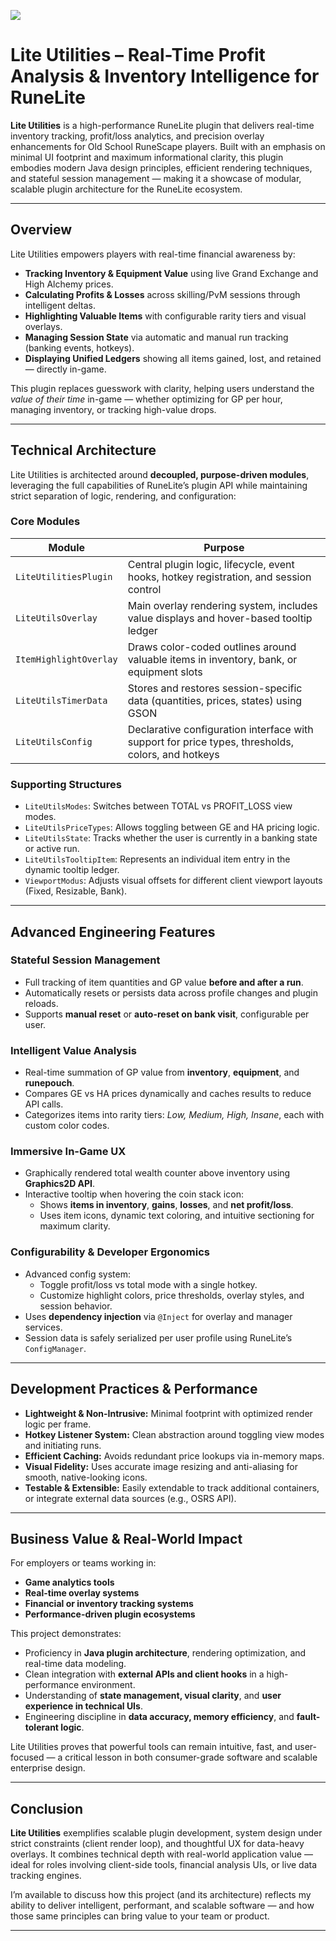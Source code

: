 [![](https://img.shields.io/endpoint?url=https://api.runelite.net/pluginhub/shields/installs/plugin/lite-utilities)](https://runelite.net/plugin-hub/show/lite-utilities)

# Lite Utilities – Real-Time Profit Analysis & Inventory Intelligence for RuneLite

**Lite Utilities** is a high-performance RuneLite plugin that delivers real-time inventory tracking, profit/loss analytics, and precision overlay enhancements for Old School RuneScape players. Built with an emphasis on minimal UI footprint and maximum informational clarity, this plugin embodies modern Java design principles, efficient rendering techniques, and stateful session management — making it a showcase of modular, scalable plugin architecture for the RuneLite ecosystem.

---

## Overview

Lite Utilities empowers players with real-time financial awareness by:

- **Tracking Inventory & Equipment Value** using live Grand Exchange and High Alchemy prices.
- **Calculating Profits & Losses** across skilling/PvM sessions through intelligent deltas.
- **Highlighting Valuable Items** with configurable rarity tiers and visual overlays.
- **Managing Session State** via automatic and manual run tracking (banking events, hotkeys).
- **Displaying Unified Ledgers** showing all items gained, lost, and retained — directly in-game.

This plugin replaces guesswork with clarity, helping users understand the _value of their time_ in-game — whether optimizing for GP per hour, managing inventory, or tracking high-value drops.

---

## Technical Architecture

Lite Utilities is architected around **decoupled, purpose-driven modules**, leveraging the full capabilities of RuneLite’s plugin API while maintaining strict separation of logic, rendering, and configuration:

### Core Modules

| Module                 | Purpose                                                                                           |
| ---------------------- | ------------------------------------------------------------------------------------------------- |
| `LiteUtilitiesPlugin`  | Central plugin logic, lifecycle, event hooks, hotkey registration, and session control            |
| `LiteUtilsOverlay`     | Main overlay rendering system, includes value displays and hover-based tooltip ledger             |
| `ItemHighlightOverlay` | Draws color-coded outlines around valuable items in inventory, bank, or equipment slots           |
| `LiteUtilsTimerData`   | Stores and restores session-specific data (quantities, prices, states) using GSON                 |
| `LiteUtilsConfig`      | Declarative configuration interface with support for price types, thresholds, colors, and hotkeys |

### Supporting Structures

- `LiteUtilsModes`: Switches between TOTAL vs PROFIT_LOSS view modes.
- `LiteUtilsPriceTypes`: Allows toggling between GE and HA pricing logic.
- `LiteUtilsState`: Tracks whether the user is currently in a banking state or active run.
- `LiteUtilsTooltipItem`: Represents an individual item entry in the dynamic tooltip ledger.
- `ViewportModus`: Adjusts visual offsets for different client viewport layouts (Fixed, Resizable, Bank).

---

## Advanced Engineering Features

### Stateful Session Management

- Full tracking of item quantities and GP value **before and after a run**.
- Automatically resets or persists data across profile changes and plugin reloads.
- Supports **manual reset** or **auto-reset on bank visit**, configurable per user.

### Intelligent Value Analysis

- Real-time summation of GP value from **inventory**, **equipment**, and **runepouch**.
- Compares GE vs HA prices dynamically and caches results to reduce API calls.
- Categorizes items into rarity tiers: _Low, Medium, High, Insane_, each with custom color codes.

### Immersive In-Game UX

- Graphically rendered total wealth counter above inventory using **Graphics2D API**.
- Interactive tooltip when hovering the coin stack icon:
  - Shows **items in inventory**, **gains**, **losses**, and **net profit/loss**.
  - Uses item icons, dynamic text coloring, and intuitive sectioning for maximum clarity.

### Configurability & Developer Ergonomics

- Advanced config system:
  - Toggle profit/loss vs total mode with a single hotkey.
  - Customize highlight colors, price thresholds, overlay styles, and session behavior.
- Uses **dependency injection** via `@Inject` for overlay and manager services.
- Session data is safely serialized per user profile using RuneLite’s `ConfigManager`.

---

## Development Practices & Performance

- **Lightweight & Non-Intrusive:** Minimal footprint with optimized render logic per frame.
- **Hotkey Listener System:** Clean abstraction around toggling view modes and initiating runs.
- **Efficient Caching:** Avoids redundant price lookups via in-memory maps.
- **Visual Fidelity:** Uses accurate image resizing and anti-aliasing for smooth, native-looking icons.
- **Testable & Extensible:** Easily extendable to track additional containers, or integrate external data sources (e.g., OSRS API).

---

## Business Value & Real-World Impact

For employers or teams working in:

- **Game analytics tools**
- **Real-time overlay systems**
- **Financial or inventory tracking systems**
- **Performance-driven plugin ecosystems**

This project demonstrates:

- Proficiency in **Java plugin architecture**, rendering optimization, and real-time data modeling.
- Clean integration with **external APIs and client hooks** in a high-performance environment.
- Understanding of **state management, visual clarity**, and **user experience in technical UIs**.
- Engineering discipline in **data accuracy, memory efficiency**, and **fault-tolerant logic**.

Lite Utilities proves that powerful tools can remain intuitive, fast, and user-focused — a critical lesson in both consumer-grade software and scalable enterprise design.

---

## Conclusion

**Lite Utilities** exemplifies scalable plugin development, system design under strict constraints (client render loop), and thoughtful UX for data-heavy overlays. It combines technical depth with real-world application value — ideal for roles involving client-side tools, financial analysis UIs, or live data tracking engines.

I’m available to discuss how this project (and its architecture) reflects my ability to deliver intelligent, performant, and scalable software — and how those same principles can bring value to your team or product.

---
